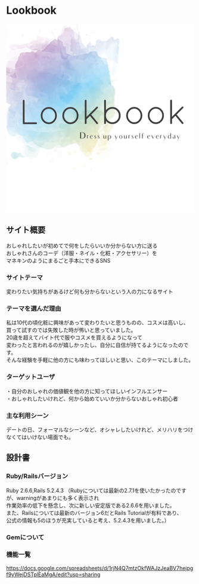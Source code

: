 # Lookbook
![Lookbook](https://github.com/Ayachicken/Lookbook/blob/develop/app/assets/images/Lookbook%E3%83%AD%E3%82%B4%EF%BC%88%E4%BB%AE%EF%BC%89.png)
## サイト概要
おしゃれしたいが初めてで何をしたらいいか分からない方に送る  
おしゃれさんのコーデ（洋服・ネイル・化粧・アクセサリー）を  
マネキンのようにまるごと手本にできるSNS

### サイトテーマ
変わりたい気持ちがあるけど何も分からないという人の力になるサイト

### テーマを選んだ理由
私は10代の頃化粧に興味があって変わりたいと思うものの、コスメは高いし、  
買って試すのでは失敗した時が怖いと思っていました。  
20歳を超えてバイト代で服やコスメを買えるようになって  
変わったと言われるのが嬉しかったし、自分に自信が持てるようになったのです。  
そんな経験を手軽に他の方にも味わってほしいと思い、このテーマにしました。

### ターゲットユーザ
・自分のおしゃれの価値観を他の方に知ってほしいインフルエンサー  
・おしゃれしたいけれど、何から始めていいか分からないおしゃれ初心者

### 主な利用シーン
デートの日、フォーマルなシーンなど、オシャレしたいけれど、メリハリをつけなくてはいけない場面でも。

## 設計書
### Ruby/Railsバージョン
Ruby 2.6.6,Rails 5.2.4.3
（Rubyについては最新の2.7.1を使いたかったのですが、warningがあまりにも多く表示され  
  作業効率の低下を懸念し、次に新しい安定版である2.6.6を用いました。  
  また、Railsについては最新のバージョン6だとRails Tutorialが有料であり、  
  公式の情報も5のほうが充実していると考え、5.2.4.3を用いました。）

### Gemについて


### 機能一覧
https://docs.google.com/spreadsheets/d/1rjN4Q7mtzOkfWAJzJeaBV7hejpgf9yWejDSTplEaMgA/edit?usp=sharing

